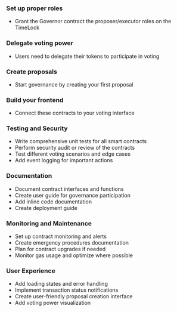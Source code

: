 ### Set up proper roles

- Grant the Governor contract the proposer/executor roles on the TimeLock

### Delegate voting power

- Users need to delegate their tokens to participate in voting

### Create proposals

- Start governance by creating your first proposal

### Build your frontend

- Connect these contracts to your voting interface

### Testing and Security

- Write comprehensive unit tests for all smart contracts
- Perform security audit or review of the contracts
- Test different voting scenarios and edge cases
- Add event logging for important actions

### Documentation

- Document contract interfaces and functions
- Create user guide for governance participation
- Add inline code documentation
- Create deployment guide

### Monitoring and Maintenance

- Set up contract monitoring and alerts
- Create emergency procedures documentation
- Plan for contract upgrades if needed
- Monitor gas usage and optimize where possible

### User Experience

- Add loading states and error handling
- Implement transaction status notifications
- Create user-friendly proposal creation interface
- Add voting power visualization
